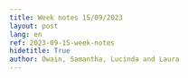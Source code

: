```yaml
---
title: Week notes 15/09/2023
layout: post
lang: en
ref: 2023-09-15-week-notes
hidetitle: True
author: Owain, Samantha, Lucinda and Laura
---
```

